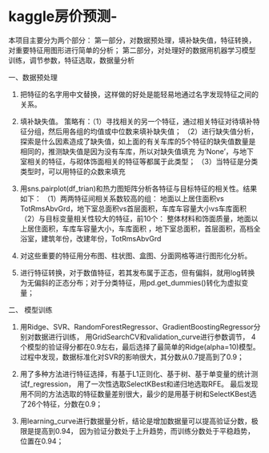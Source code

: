 # kaggle房价预测-
本项目主要分为两个部分：
第一部分，对数据预处理，填补缺失值，特征转换，对重要特征用图形进行简单的分析；
第二部分，对处理好的数据用机器学习模型训练，调节参数，特征选取，数据量分析

一、数据预处理
   1.	把特征的名字用中文替换，这样做的好处是能轻易地通过名字发现特征之间的关系。
   
   2.	填补缺失值。                                                                                                                              策略有：（1）寻找相关的另一个特征，通过相关特征对待填补特征分组，然后用各组的均值或中位数来填补缺失值；
          （2）进行缺失值分析，探索是什么因素造成了缺失值，如上面的有关车库的5个特征的缺失值数量是相同的，推测缺失值是因为没有车库，所以对缺失值填充                  为‘None’，与地下室相关的特征，与砌体饰面相关的特征等都属于此类型；
          （3）当特征是分类类型时，可以用特征的众数来填充
          
   3.	用sns.pairplot(df_trian)和热力图矩阵分析各特征与目标特征的相关性。结果如下：
     （1）两两特征间相关系数较高的组：
         地面以上居住面积vs TotRmsAbvGrd，地下室总面积vs首层面积，车库车容量大小vs车库面积
     （2）与目标变量相关性较大的特征，前10个：
          整体材料和饰面质量，地面以上居住面积，车库车容量大小，车库面积 ，地下室总面积，首层面积，高档全浴室，建筑年份，改建年份，TotRmsAbvGrd

   4.	对这些重要的特征用分布图、柱状图、盒图、分面网格等进行图形化分析。

   5.	进行特征转换，对于数值特征，若其发布属于正态，但有偏斜，就用log转换为无偏斜的正态分布；对于分类特征，用pd.get_dummies()转化为虚拟变量；
                                                                                             
二、 模型训练
   1.  用Ridge、SVR、RandomForestRegressor、GradientBoostingRegressor分别对数据进行训练，
       用GridSearchCV和validation_curve进行参数调节，
       4个模型的验证得分都在0.9左右，最后选择了最简单的Ridge(alpha=10)模型。
       过程中发现，数据标准化对SVR的影响很大，其分数从0.7提高到了0.9；
       
   2.  用了多种方法进行特征选择，有基于L1正则化、基于树、基于单变量的统计测试f_regression，
       用了一次性选取SelectKBest和递归地选取RFE。
       最后发现用不同的方法选取的特征数量差别很大，最少的是用基于树和SelectKBest选了26个特征，分数在0.9；
   3.  用learning_curve进行数据量分析，结论是增加数据量可以提高验证分数，极限是提高到0.94，
       因为验证分数处于上升趋势，而训练分数处于平稳趋势，位置在0.94；

